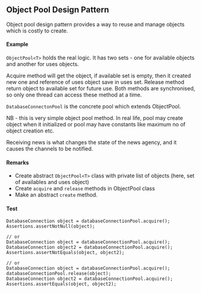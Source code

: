 ## Object Pool Design Pattern

Object pool design pattern provides a way to reuse and manage objects which is costly to create.

#### Example
`ObjectPool<T>` holds the real logic. It has two sets - one for available objects and another for uses objects.

Acquire method will get the object, if available set is empty, then it created new one and reference of uses object save 
in uses set. Release method return object to available set for future use. Both methods are synchronised, so only one 
thread can access these method at a time.

`DatabaseConnectonPool` is the concrete pool which extends ObjectPool.

NB - this is very simple object pool method. In real life, pool may create object when it initialized or pool may have 
constants like maximum no of object creation etc.

Receiving news is what changes the state of the news agency, and it causes the channels to be notified.

#### Remarks

- Create abstract `ObjectPool<T>` class with private list of objects (here, set of availables and uses object)
- Create `acquire` and `release` methods in ObjectPool class
- Make an abstract `create` method.

#### Test
```
DatabaseConnection object = databaseConnectionPool.acquire();
Assertions.assertNotNull(object);

// or
DatabaseConnection object = databaseConnectionPool.acquire();
DatabaseConnection object2 = databaseConnectionPool.acquire();
Assertions.assertNotEquals(object, object2);

// or
DatabaseConnection object = databaseConnectionPool.acquire();
databaseConnectionPool.release(object);
DatabaseConnection object2 = databaseConnectionPool.acquire();
Assertions.assertEquals(object, object2);
```



